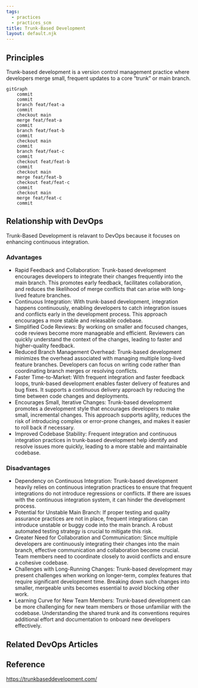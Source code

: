 ```yaml
---
tags:
  - practices
  - practices_scm
title: Trunk-Based Development
layout: default.njk
---
```


## Principles

Trunk-based development is a version control management practice where developers merge small, frequent updates to a core “trunk” or main branch.

```mermaid
gitGraph
    commit
    commit
    branch feat/feat-a
    commit
    checkout main
    merge feat/feat-a
    commit
    branch feat/feat-b
    commit
    checkout main
    commit
    branch feat/feat-c
    commit
    checkout feat/feat-b
    commit
    checkout main
    merge feat/feat-b
    checkout feat/feat-c
    commit
    checkout main
    merge feat/feat-c
    commit
```

## Relationship with DevOps

Trunk-Based Development is relavant to DevOps because it focuses on enhancing continuous integration.

### Advantages

- Rapid Feedback and Collaboration: Trunk-based development encourages developers to integrate their changes frequently into the main branch. This promotes early feedback, facilitates collaboration, and reduces the likelihood of merge conflicts that can arise with long-lived feature branches.
- Continuous Integration: With trunk-based development, integration happens continuously, enabling developers to catch integration issues and conflicts early in the development process. This approach encourages a more stable and releasable codebase.
- Simplified Code Reviews: By working on smaller and focused changes, code reviews become more manageable and efficient. Reviewers can quickly understand the context of the changes, leading to faster and higher-quality feedback.
- Reduced Branch Management Overhead: Trunk-based development minimizes the overhead associated with managing multiple long-lived feature branches. Developers can focus on writing code rather than coordinating branch merges or resolving conflicts.
- Faster Time-to-Market: With frequent integration and faster feedback loops, trunk-based development enables faster delivery of features and bug fixes. It supports a continuous delivery approach by reducing the time between code changes and deployments.
- Encourages Small, Iterative Changes: Trunk-based development promotes a development style that encourages developers to make small, incremental changes. This approach supports agility, reduces the risk of introducing complex or error-prone changes, and makes it easier to roll back if necessary.
- Improved Codebase Stability: Frequent integration and continuous integration practices in trunk-based development help identify and resolve issues more quickly, leading to a more stable and maintainable codebase.

### Disadvantages

- Dependency on Continuous Integration: Trunk-based development heavily relies on continuous integration practices to ensure that frequent integrations do not introduce regressions or conflicts. If there are issues with the continuous integration system, it can hinder the development process.
- Potential for Unstable Main Branch: If proper testing and quality assurance practices are not in place, frequent integrations can introduce unstable or buggy code into the main branch. A robust automated testing strategy is crucial to mitigate this risk.
- Greater Need for Collaboration and Communication: Since multiple developers are continuously integrating their changes into the main branch, effective communication and collaboration become crucial. Team members need to coordinate closely to avoid conflicts and ensure a cohesive codebase.
- Challenges with Long-Running Changes: Trunk-based development may present challenges when working on longer-term, complex features that require significant development time. Breaking down such changes into smaller, mergeable units becomes essential to avoid blocking other work.
- Learning Curve for New Team Members: Trunk-based development can be more challenging for new team members or those unfamiliar with the codebase. Understanding the shared trunk and its conventions requires additional effort and documentation to onboard new developers effectively.

## Related DevOps Articles

## Reference

https://trunkbaseddevelopment.com/
